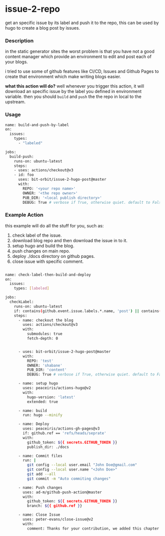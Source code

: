 # issue-2-repo

get an specific issue by its label and push it to the repo, this can be used by hugo
to create a blog post by issues.


### Description

in the static generator sites the worst problem is that you have not a good content
manager which provide an environment to edit and post each of your blogs.

i tried to use some of github features like CI/CD, Issues and Github Pages
to create that environment which make writing blogs easier.

**what this action will do?** well whenever you trigger this action, it will
download an specific issue by the label you defined in environment variable.
then you should `build` and `push` the the repo in local to the upstream.


### Usage

```bash
name: build-and-push-by-label
on:
  issues:
    types:
      - "labeled"

jobs:
  build-push:
    runs-on: ubuntu-latest
    steps:
    - uses: actions/checkout@v3
    - id: foo
      uses: bit-orbit/issue-2-hugo-post@master
      with:
        REPO: '<your repo name>'
        OWNER: '<the repo owner>'
        PUB_DIR: '<local publish directory>'
        DEBUG: True # verbose if True, otherwise quiet. default to False
```


### Example Action

this example will do all the stuff for you, such as:

1. check label of the issue.
2. download blog repo and then download the issue in to it.
3. setup hugo and build the blog.
4. push changes on main repo.
5. deploy ./docs directory on github pages.
6. close issue with specific comment.   


```bash

name: check-label-then-build-and-deploy
on:
  issues:
    types: [labeled]

jobs:
  checkLabel:
    runs-on: ubuntu-latest
    if: contains(github.event.issue.labels.*.name, 'post') || contains(github.event.issue.labels.*.name, 'blog')
    steps:
      - name: checkout the blog
        uses: actions/checkout@v3
        with:
          submodules: true
          fetch-depth: 0


      - uses: bit-orbit/issue-2-hugo-post@master
        with:
          REPO: 'test'
          OWNER: 'shabane'
          PUB_DIR: 'content'
          DEBUG: True # verbose if True, otherwise quiet. default to False

      - name: setup hugo
        uses: peaceiris/actions-hugo@v2
        with:
          hugo-version: 'latest'
          extended: true

      - name: build
        run: hugo --minify

      - name: Deploy
        uses: peaceiris/actions-gh-pages@v3
        if: github.ref == 'refs/heads/seprate'
        with:
          github_token: ${{ secrets.GITHUB_TOKEN }}
          publish_dir: ./docs

      - name: Commit files
        run: |
          git config --local user.email "John Doe@gmail.com"
          git config --local user.name "<John Doe>"
          git add --all
          git commit -m "Auto commiting changes"

      - name: Push changes
        uses: ad-m/github-push-action@master
        with:
          github_token: ${{ secrets.GITHUB_TOKEN }}
          branch: ${{ github.ref }}

      - name: Close Issue
        uses: peter-evans/close-issue@v2
        with:
          comment: Thanks for your contribution, we added this chapter to the book :)

```